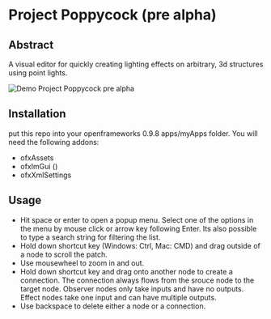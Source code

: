 # Project Poppycock (pre alpha)

## Abstract
A visual editor for quickly creating lighting effects on arbitrary, 3d structures using point lights.

![Demo Project Poppycock pre alpha](https://github.com/schulterklopfer/ProjectPoppycock/raw/master/demo.gif)

## Installation

put this repo into your openframeworks 0.9.8 apps/myApps folder.
You will need the following addons:

* ofxAssets
* ofxImGui ()
* ofxXmlSettings


## Usage

* Hit space or enter to open a popup menu. Select one of the options in the menu by mouse click or arrow key following Enter.
Its also possible to type a search string for filtering the list.
* Hold down shortcut key (Windows: Ctrl, Mac: CMD) and drag outside of a node to scroll the patch.
* Use mousewheel to zoom in and out.
* Hold down shortcut key and drag onto another node to create a connection. The connection always flows from the srouce node to the target node.
Observer nodes only take inputs and have no outputs.
Effect nodes take one input and can have multiple outputs.
* Use backspace to delete either a node or a connection.
